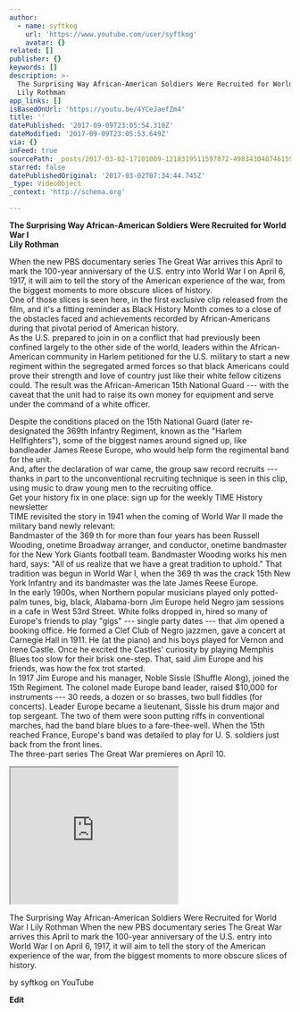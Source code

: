 ```yaml
---
author:
  - name: syftkog
    url: 'https://www.youtube.com/user/syftkog'
    avatar: {}
related: []
publisher: {}
keywords: []
description: >-
  The Surprising Way African-American Soldiers Were Recruited for World War I
  Lily Rothman
app_links: []
isBasedOnUrl: 'https://youtu.be/4YCeJaefZm4'
title: ''
datePublished: '2017-09-09T23:05:54.310Z'
dateModified: '2017-09-09T23:05:53.649Z'
via: {}
inFeed: true
sourcePath: _posts/2017-03-02-17101009-1218319511597872-4983430487461593088-n.md
starred: false
datePublishedOriginal: '2017-03-02T07:34:44.745Z'
_type: VideoObject
_context: 'http://schema.org'

---
```

**The Surprising Way African-American Soldiers Were Recruited for World War I  
Lily Rothman**

When the new PBS documentary series The Great War arrives this April to mark the 100-year anniversary of the U.S. entry into World War I on April 6, 1917, it will aim to tell the story of the American experience of the war, from the biggest moments to more obscure slices of history.  
One of those slices is seen here, in the first exclusive clip released from the film, and it's a fitting reminder as Black History Month comes to a close of the obstacles faced and achievements recorded by African-Americans during that pivotal period of American history.  
As the U.S. prepared to join in on a conflict that had previously been confined largely to the other side of the world, leaders within the African-American community in Harlem petitioned for the U.S. military to start a new regiment within the segregated armed forces so that black Americans could prove their strength and love of country just like their white fellow citizens could. The result was the African-American 15th National Guard --- with the caveat that the unit had to raise its own money for equipment and serve under the command of a white officer.

Despite the conditions placed on the 15th National Guard (later re-designated the 369th Infantry Regiment, known as the "Harlem Hellfighters"), some of the biggest names around signed up, like bandleader James Reese Europe, who would help form the regimental band for the unit.  
And, after the declaration of war came, the group saw record recruits --- thanks in part to the unconventional recruiting technique is seen in this clip, using music to draw young men to the recruiting office.  
Get your history fix in one place: sign up for the weekly TIME History newsletter  
TIME revisited the story in 1941 when the coming of World War II made the military band newly relevant:  
Bandmaster of the 369 th for more than four years has been Russell Wooding, onetime Broadway arranger, and conductor, onetime bandmaster for the New York Giants football team. Bandmaster Wooding works his men hard, says: "All of us realize that we have a great tradition to uphold." That tradition was begun in World War I, when the 369 th was the crack 15th New York Infantry and its bandmaster was the late James Reese Europe.  
In the early 1900s, when Northern popular musicians played only potted-palm tunes, big, black, Alabama-born Jim Europe held Negro jam sessions in a cafe in West 53rd Street. White folks dropped in, hired so many of Europe's friends to play "gigs" --- single party dates --- that Jim opened a booking office. He formed a Clef Club of Negro jazzmen, gave a concert at Carnegie Hall in 1911\. He (at the piano) and his boys played for Vernon and Irene Castle. Once he excited the Castles' curiosity by playing Memphis Blues too slow for their brisk one-step. That, said Jim Europe and his friends, was how the fox trot started.  
In 1917 Jim Europe and his manager, Noble Sissle (Shuffle Along), joined the 15th Regiment. The colonel made Europe band leader, raised $10,000 for instruments --- 30 reeds, a dozen or so brasses, two bull fiddles (for concerts). Leader Europe became a lieutenant, Sissle his drum major and top sergeant. The two of them were soon putting riffs in conventional marches, had the band blare blues to a fare-thee-well. When the 15th reached France, Europe's band was detailed to play for U. S. soldiers just back from the front lines.  
The three-part series The Great War premieres on April 10\.

<iframe src="https://the-grid.github.io/ed-userhtml/?g=eJwlzUsOwiAQANCrkDlA0di6MKUbd95Ad3wGIQFphiETb6_RC7y35ki2opIcOBlYzgdQCfMzsYHTcQHVyRtIzHu_aC0i07sNHg4n36rG6jDo-X7Fm8X4qDOoH-caBSQDX8yW0iSOUronxNe26v-4fQDBOymp" height="244" style=""></iframe>

The Surprising Way African-American Soldiers Were Recruited for World War I Lily Rothman When the new PBS documentary series The Great War arrives this April to mark the 100-year anniversary of the U.S. entry into World War I on April 6, 1917, it will aim to tell the story of the American experience of the war, from the biggest moments to more obscure slices of history.

by syftkog on YouTube

**Edit**